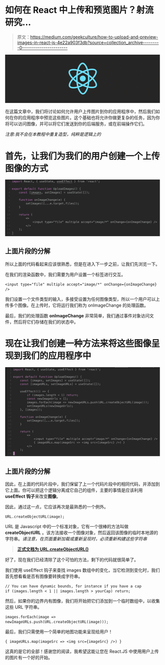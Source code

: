 # 如何在 React 中上传和预览图片？射流研究…

> 原文：<https://medium.com/geekculture/how-to-upload-and-preview-images-in-react-js-4e22a903f3db?source=collection_archive---------0----------------------->

![](img/f9b01d2d73b007f4904ded489da11c9d.png)

在这篇文章中，我们将讨论如何允许用户上传图片到你的应用程序中，然后我们如何在你的应用程序中预览这些图片。这个基础也将允许你做更复杂的任务，因为你将可以访问图像，并可以将它们发送到你的后端服务，或在前端操作它们。

*注意:我不会在本教程中重复造型，纯粹是逻辑上的*

# 首先，让我们为我们的用户创建一个上传图像的方式

![](img/4506b39105144b040ae39c2300f2fc64.png)

## 上面片段的分解

所以上面的代码看起来应该很熟悉，但是在进入下一步之前，让我们先浏览一下。

在我们的渲染函数中，我们需要为用户设置一个标签进行交互。

```
<input type="file" multiple accept="image/*" onChange={onImageChange} />
```

我们设置一个文件类型的输入，多接受设置为任何图像类型，所以一个用户可以上传多个图像。在上传时，它将运行我们称为 onImageChange 的处理函数。

最后，我们的处理函数 **onImageChange** 非常简单，我们通过事件对象访问文件，然后将它们存储在我们的状态中。

# 现在让我们创建一种方法来将这些图像呈现到我们的应用程序中

![](img/92a081b1a7f9c265b746429e396ccbc8.png)

## 上面片段的分解

因此，在上面的代码片段中，我们保留了上一个代码片段中的相同代码，并添加到它上面。你可以把这个逻辑分离成它自己的组件，主要的事情是应该利用 **useEffect 钩子**来改变**图像**。

因此，通过这一点，它应该再次是最熟悉的一个例外。

```
URL.createObjectURL(image);
```

URL 是 Javascript 中的一个标准对象，它有一个很棒的方法叫做 **createObjectURL** 。该方法接收一个图像对象，然后返回该图像的临时本地源的字符串。*请注意，在页面重新加载或重新呈现时，必须重新构建这些字符串*

> [**正式文档为 URL.createObjectURL()**](https://developer.mozilla.org/en-US/docs/Web/API/URL/createObjectURL)

好了，现在我们已经清除了这个可怕的方法，剩下的代码就很简单了。

我们使用 useEffect 钩子来查找 images 数组中的变化，当它检测到变化时，我们首先想看看是否有图像要转换成字符串。

```
// You can have dynamic bounds, for instance if you have a cap
if (images.length < 1 || images.length > yourCap) return; 
```

然后，如果你的边界内有图像，我们将开始把它们添加到一个临时数组中，以收集这些 URL 字符串。

```
images.forEach(image => newImageURLs.push(URL.createObjectURL(image)));
```

最后，我们只需使用一个简单的地图功能来呈现给用户！

```
{ imageURLs.map(imageSrc => <img src={imageSrc} />) }
```

这真的是它的全部！感谢您的阅读，我希望这能让您在 React.JS 中使用用户上传的图片有一个好的开始。
